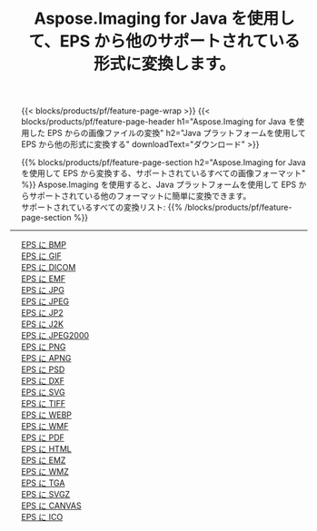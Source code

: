 ﻿---
title: Aspose.Imaging for Java を使用して、EPS から他のサポートされている形式に変換します。 
weight: 3920
url: /ja/java/conversion/from/eps 
lang: ja
langdirlevel: 2
locales: zh-hans,ja,it,ru,de,es,fr,nl,id,lt,pl,pt,vi,tr,ko,zh-hant,ar,hi,th,sv,cs,uk,he
description: Aspose.Imaging を使用すると、Java プラットフォームを使用して EPS から他のフォーマットに簡単に変換できます。
---

{{< blocks/products/pf/feature-page-wrap >}}
{{< blocks/products/pf/feature-page-header h1="Aspose.Imaging for Java を使用した EPS からの画像ファイルの変換" h2="Java プラットフォームを使用して EPS から他の形式に変換する" downloadText="ダウンロード" >}}


{{% blocks/products/pf/feature-page-section  h2="Aspose.Imaging for Java を使用して EPS から変換する、サポートされているすべての画像フォーマット" %}}
Aspose.Imaging を使用すると、Java プラットフォームを使用して EPS からサポートされている他のフォーマットに簡単に変換できます。
<br/>
サポートされているすべての変換リスト:
{{% /blocks/products/pf/feature-page-section %}}
<div class="container-fluid productfamilypage bg-gray">
    <div class="convertypes bg-gray agp-content section">
        <div class="container">
		<hr style="margin-left:-20px;"/>
		<div class="row other-converters">
		    <div class='col-md-2 other-converter remove-lp remove-rp'><a href="/imaging/ja/java/conversion/eps-to-bmp" >EPS に BMP</a></div><div class='col-md-2 other-converter remove-lp remove-rp'><a href="/imaging/ja/java/conversion/eps-to-gif" >EPS に GIF</a></div><div class='col-md-2 other-converter remove-lp remove-rp'><a href="/imaging/ja/java/conversion/eps-to-dicom" >EPS に DICOM</a></div><div class='col-md-2 other-converter remove-lp remove-rp'><a href="/imaging/ja/java/conversion/eps-to-emf" >EPS に EMF</a></div><div class='col-md-2 other-converter remove-lp remove-rp'><a href="/imaging/ja/java/conversion/eps-to-jpg" >EPS に JPG</a></div><div class='col-md-2 other-converter remove-lp remove-rp'><a href="/imaging/ja/java/conversion/eps-to-jpeg" >EPS に JPEG</a></div><div class='col-md-2 other-converter remove-lp remove-rp'><a href="/imaging/ja/java/conversion/eps-to-jp2" >EPS に JP2</a></div><div class='col-md-2 other-converter remove-lp remove-rp'><a href="/imaging/ja/java/conversion/eps-to-j2k" >EPS に J2K</a></div><div class='col-md-2 other-converter remove-lp remove-rp'><a href="/imaging/ja/java/conversion/eps-to-jpeg2000" >EPS に JPEG2000</a></div><div class='col-md-2 other-converter remove-lp remove-rp'><a href="/imaging/ja/java/conversion/eps-to-png" >EPS に PNG</a></div><div class='col-md-2 other-converter remove-lp remove-rp'><a href="/imaging/ja/java/conversion/eps-to-apng" >EPS に APNG</a></div><div class='col-md-2 other-converter remove-lp remove-rp'><a href="/imaging/ja/java/conversion/eps-to-psd" >EPS に PSD</a></div><div class='col-md-2 other-converter remove-lp remove-rp'><a href="/imaging/ja/java/conversion/eps-to-dxf" >EPS に DXF</a></div><div class='col-md-2 other-converter remove-lp remove-rp'><a href="/imaging/ja/java/conversion/eps-to-svg" >EPS に SVG</a></div><div class='col-md-2 other-converter remove-lp remove-rp'><a href="/imaging/ja/java/conversion/eps-to-tiff" >EPS に TIFF</a></div><div class='col-md-2 other-converter remove-lp remove-rp'><a href="/imaging/ja/java/conversion/eps-to-webp" >EPS に WEBP</a></div><div class='col-md-2 other-converter remove-lp remove-rp'><a href="/imaging/ja/java/conversion/eps-to-wmf" >EPS に WMF</a></div><div class='col-md-2 other-converter remove-lp remove-rp'><a href="/imaging/ja/java/conversion/eps-to-pdf" >EPS に PDF</a></div><div class='col-md-2 other-converter remove-lp remove-rp'><a href="/imaging/ja/java/conversion/eps-to-html" >EPS に HTML</a></div><div class='col-md-2 other-converter remove-lp remove-rp'><a href="/imaging/ja/java/conversion/eps-to-emz" >EPS に EMZ</a></div><div class='col-md-2 other-converter remove-lp remove-rp'><a href="/imaging/ja/java/conversion/eps-to-wmz" >EPS に WMZ</a></div><div class='col-md-2 other-converter remove-lp remove-rp'><a href="/imaging/ja/java/conversion/eps-to-tga" >EPS に TGA</a></div><div class='col-md-2 other-converter remove-lp remove-rp'><a href="/imaging/ja/java/conversion/eps-to-svgz" >EPS に SVGZ</a></div><div class='col-md-2 other-converter remove-lp remove-rp'><a href="/imaging/ja/java/conversion/eps-to-canvas" >EPS に CANVAS</a></div><div class='col-md-2 other-converter remove-lp remove-rp'><a href="/imaging/ja/java/conversion/eps-to-ico" >EPS に ICO</a></div>
                </div>
        </div>
    </div>
</div>
<br/>

